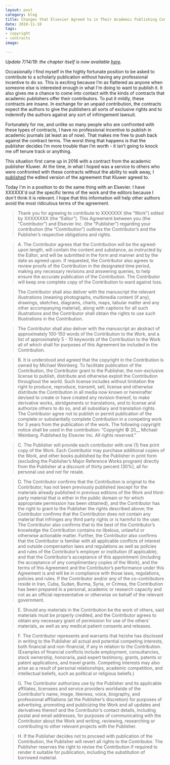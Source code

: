 ```yaml
---
layout: post
category: blog
title: Changes that Elsevier Agreed to in Their Academic Publishing Contract
date: 2018-11-10
tags:
- copyright
- contracts
image:

---
```


*Update 7/14/19: the chapter itself is now available [here](https://michaelweinberg.org/blog/2019/07/13/economic-and-regulatory-perspectives-on-3D-printing/).*

Occasionally I find myself in the highly fortunate position to be asked to contribute to a scholarly publication without having any professional incentive to do so.  This is exciting because I’m as flattered as anyone when someone else is interested enough in what I'm doing to want to publish it.  It also gives me a chance to come into contact with the kinds of contracts that academic publishers offer their contributors.  To put it mildly, these contracts are insane.  In exchange for an unpaid contribution, the contracts expect the authors to give the publishers all sorts of exclusive rights and to indemnify the authors against any sort of infringement lawsuit.

Fortunately for me, and unlike so many people who are confronted with these types of contracts, I have no professional incentive to publish in academic journals (at least as of now).  That makes me free to push back against the contract terms.  The worst thing that happens is that the publisher decides I’m more trouble than I’m worth - it isn’t going to knock me off tenure track or anything.

This situation first came up in 2016 with a contract from the academic publisher Kluwer.  At the time, in what I hoped was a service to others who were confronted with these contracts without the ability to walk away, I [published](https://michaelweinberg.org/post/144204490960/changes-that-kluwer-agreed-to-in-their-academic) the edited version of the agreement that Kluwer agreed to.

Today I'm in a position to do the same thing with an Elsevier.  I have XXXXXX'd out the specific terms of the work and the editors because I don't think it is relevant.  I hope that this information will help other authors avoid the most ridiculous terms of the agreement.

> Thank you for agreeing to contribute to XXXXXXX (the “Work”) edited by XXXXXXXX (the “Editor”). This Agreement between you (the “Contributor”) and Elsevier Inc. (the “Publisher”) regarding your contribution (the “Contribution”) outlines the Contributor’s and the Publisher’s respective obligations and rights.

> A. The Contributor agrees that the Contribution will be the agreed-upon length, will contain the content and substance, as instructed by the Editor, and will be submitted in the form and manner and by the date as agreed upon. If requested, the Contributor also agrees to review proofs of the Contribution in the designated time period, making any necessary revisions and answering queries, to help ensure the accurate publication of the Contribution. The Contributor will keep one complete copy of the Contribution to ward against loss.

> The Contributor shall also deliver with the manuscript the relevant illustrations (meaning photographs, multimedia content (if any), drawings, sketches, diagrams, charts, maps, tabular matter and any other accompanying material), along with captions for all such illustrations and the Contributor shall obtain the rights to use such Illustrations in the Contribution.

> The Contributor shall also deliver with the manuscript an abstract of approximately 100-150 words of the Contribution to the Work, and a list of approximately 5 - 10 keywords of the Contribution to the Work all of which shall for purposes of this Agreement be included in the Contribution.

> B. It is understood and agreed that the copyright in the Contribution is owned by Michael Weinberg. To facilitate publication of the Contribution, the Contributor grant to the Publisher, the non-exclusive license to publish, distribute and otherwise exploit the Contribution throughout the world. Such license includes without limitation the right to produce, reproduce, transmit, sell, license and otherwise distribute the Contribution in all media now known or hereinafter devised to create or have created any revision thereof, to make derivative works, abridgements or translations, and to license and authorize others to do so, and all subsidiary and translation rights. The Contributor agree not to publish or permit publication of the complete or substantially complete Contribution in a competing work for 3 years from the publication of the work. The following copyright notice shall be used in the contribution: “Copyright © 20__ Michael Weinberg. Published by Elsevier Inc. All rights reserved.”

> C. The Publisher will provide each contributor with one (1) free print copy of the Work. Each Contributor may purchase additional copies of the Work, and other books published by the Publisher in print form (excluding the Publisher’s Major Reference Works program) directly from the Publisher at a discount of thirty percent (30%), all for personal use and not for resale.

> D. The Contributor confirms that the Contribution is original to the Contributor, has not been previously published (except for the materials already published in previous editions of the Work and third-party material that is either in the public domain or for which appropriate permission has been obtained), and the Contributor has the right to grant to the Publisher the rights described above; the Contributor confirms that the Contribution does not contain any material that infringes any third party rights or is harmful to the user. The Contributor also confirms that to the best of the Contributor’s knowledge the Contribution contains no libelous, unlawful or otherwise actionable matter. Further, the Contributor also confirms that the Contributor is familiar with all applicable conflicts of interest and outside compensation laws and regulations as well as policies and rules of the Contributor’s employer or institution (if applicable), and that the Contributor’s acceptance of this appointment (including the acceptance of any complimentary copies of the Work), and the terms of this Agreement and the Contributor’s performance under this Agreement is and will be in compliance with those laws, regulations, policies and rules. If the Contributor and/or any of the co-contributors reside in Iran, Cuba, Sudan, Burma, Syria, or Crimea, the Contribution has been prepared in a personal, academic or research capacity and not as an official representative or otherwise on behalf of the relevant government.

> E. Should any materials in the Contribution be the work of others, said materials must be properly credited, and the Contributor agrees to obtain any necessary grant of permission for use of the others’ materials, as well as any medical patient consents and releases.

> F. The Contributor represents and warrants that he/she has disclosed in writing to the Publisher all actual and potential competing interests, both financial and non-financial, if any in relation to the Contribution. (Examples of financial conflicts include employment, consultancies, stock ownership, honoraria, paid expert testimony, grants, patents or patent applications, and travel grants. Competing interests may also arise as a result of personal relationships, academic competition, and intellectual beliefs, such as political or religious beliefs.)

> G. The Contributor authorizes use by the Publisher and its applicable affiliates, licensees and service providers worldwide of the Contributor’s name, image, likeness, voice, biography, and professional affiliations (at the Publisher’s discretion) for purposes of advertising, promoting and publicizing the Work and all updates and derivatives thereof and the Contributor’s contact details, including postal and email addresses, for purposes of communicating with the Contributor about the Work and writing, reviewing, researching or contributing to other relevant projects with the Publisher.

> H. If the Publisher decides not to proceed with publication of the Contribution, the Publisher will revert all rights to the Contributor. The Publisher reserves the right to revise the Contribution if required to render it suitable for publication, including the substitution of borrowed material.
